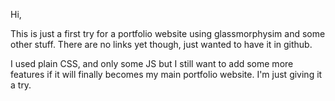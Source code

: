 Hi, 

This is just a first try for a portfolio website using glassmorphysim and some other stuff. There are no links yet though,  just wanted to have it in github.

I used plain CSS, and only some JS but I still want to add some more features if it will finally becomes my main portfolio website. I'm just giving it a try.